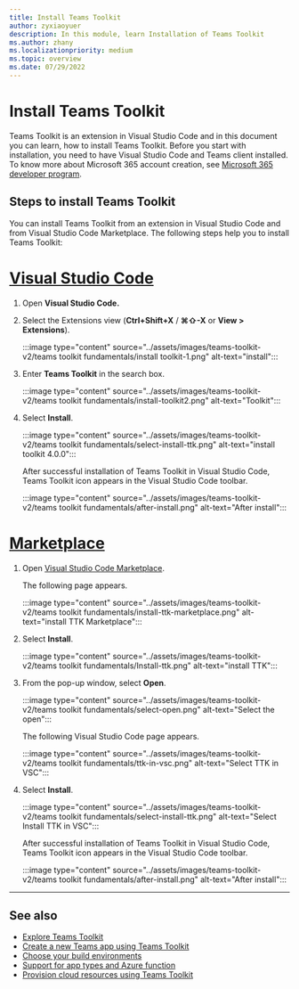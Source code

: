 ```yaml
---
title: Install Teams Toolkit 
author: zyxiaoyuer
description: In this module, learn Installation of Teams Toolkit
ms.author: zhany
ms.localizationpriority: medium
ms.topic: overview
ms.date: 07/29/2022
---
```


# Install Teams Toolkit

Teams Toolkit is an extension in Visual Studio Code and in this document you can learn, how to install Teams Toolkit. Before you start with installation, you need to have Visual Studio Code and Teams client installed. To know more about Microsoft 365 account creation, see [Microsoft 365 developer program](tools-prerequisites.md#microsoft-365-developer-program).

## Steps to install Teams Toolkit

You can install Teams Toolkit from an extension in Visual Studio Code and from Visual Studio Code Marketplace. The following steps help you to install Teams Toolkit:

# [Visual Studio Code](#tab/vscode)

1. Open **Visual Studio Code.**
1. Select the Extensions view (**Ctrl+Shift+X** / **⌘⇧-X** or **View > Extensions**).

   :::image type="content" source="../assets/images/teams-toolkit-v2/teams toolkit fundamentals/install toolkit-1.png" alt-text="install":::

1. Enter **Teams Toolkit** in the search box.

   :::image type="content" source="../assets/images/teams-toolkit-v2/teams toolkit fundamentals/install-toolkit2.png" alt-text="Toolkit":::

1. Select **Install**.
  
   :::image type="content" source="../assets/images/teams-toolkit-v2/teams toolkit fundamentals/select-install-ttk.png" alt-text="install toolkit 4.0.0":::

   After successful installation of Teams Toolkit in Visual Studio Code, Teams Toolkit icon appears in the Visual Studio Code toolbar.

   :::image type="content" source="../assets/images/teams-toolkit-v2/teams toolkit fundamentals/after-install.png" alt-text="After install":::

# [Marketplace](#tab/marketplace)

1. Open [Visual Studio Code Marketplace](https://marketplace.visualstudio.com/items?itemName=TeamsDevApp.ms-teams-vscode-extension).

   The following page appears.

   :::image type="content" source="../assets/images/teams-toolkit-v2/teams toolkit fundamentals/install-ttk-marketplace.png" alt-text="install TTK Marketplace":::

1. Select **Install**.

   :::image type="content" source="../assets/images/teams-toolkit-v2/teams toolkit fundamentals/Install-ttk.png" alt-text="install TTK":::

1. From the pop-up window, select **Open**.

   :::image type="content" source="../assets/images/teams-toolkit-v2/teams toolkit fundamentals/select-open.png" alt-text="Select the open":::

   The following Visual Studio Code page appears.

   :::image type="content" source="../assets/images/teams-toolkit-v2/teams toolkit fundamentals/ttk-in-vsc.png" alt-text="Select TTK in VSC":::

1. Select **Install**.

   :::image type="content" source="../assets/images/teams-toolkit-v2/teams toolkit fundamentals/select-install-ttk.png" alt-text="Select Install TTK in VSC":::

   After successful installation of Teams Toolkit in Visual Studio Code, Teams Toolkit icon appears in the Visual Studio Code toolbar.

   :::image type="content" source="../assets/images/teams-toolkit-v2/teams toolkit fundamentals/after-install.png" alt-text="After install":::

---

## See also

* [Explore Teams Toolkit](explore-Teams-Toolkit.md)
* [Create a new Teams app using Teams Toolkit](create-new-project.md)
* [Choose your build environments](build-environments.md)
* [Support for app types and Azure function](app-types-and-azure-function.md)
* [Provision cloud resources using Teams Toolkit](provision.md)
